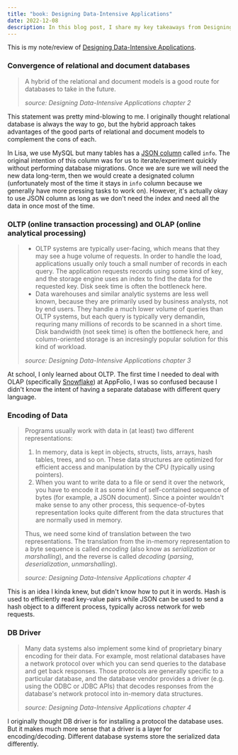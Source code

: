 ```yaml
---
title: "book: Designing Data-Intensive Applications"
date: 2022-12-08
description: In this blog post, I share my key takeaways from Designing Data-Intensive Applications.
---
```


This is my note/review of [Designing Data-Intensive Applications](https://www.oreilly.com/library/view/designing-data-intensive-applications/9781491903063/).

### Convergence of relational and document databases

> A hybrid of the relational and document models is a good route for databases to take in the future.
>
> _source: Designing Data-Intensive Applications chapter 2_

This statement was pretty mind-blowing to me. I originally thought relational database is always the way to go, but the hybrid approach takes advantages of the good parts of relational and document models to complement the cons of each.

In Lisa, we use MySQL but many tables has a [JSON column](https://dev.mysql.com/doc/refman/8.0/en/json.html) called `info`. The original intention of this column was for us to iterate/experiment quickly without performing database migrations. Once we are sure we will need the new data long-term, then we would create a designated column (unfortunately most of the time it stays in `info` column because we generally have more pressing tasks to work on). However, it's actually okay to use JSON column as long as we don't need the index and need all the data in once most of the time.

### OLTP (online transaction processing) and OLAP (online analytical processing)

> - OLTP systems are typically user-facing, which means that they may see a huge volume of requests. In order to handle the load, applications usually only touch a small number of records in each query. The application requests records using some kind of key, and the storage engine uses an index to find the data for the requested key. Disk seek time is often the bottleneck here.
> - Data warehouses and similar analytic systems are less well known, because they are primarily used by business analysts, not by end users. They handle a much lower volume of queries than OLTP systems, but each query is typically very demandin, requring many millions of records to be scanned in a short time. Disk bandwidth (not seek time) is often the bottleneck here, and column-oriented storage is an incresingly popular solution for this kind of workload.
>
> _source: Designing Data-Intensive Applications chapter 3_

At school, I only learned about OLTP. The first time I needed to deal with OLAP (specifically [Snowflake](https://www.snowflake.com/)) at AppFolio, I was so confused because I didn't know the intent of having a separate database with different query language.

### Encoding of Data

> Programs usually work with data in (at least) two different representations:
>
> 1. In memory, data is kept in objects, structs, lists, arrays, hash tables, trees, and so on. These data structures are optimized for efficient access and manipulation by the CPU (typically using pointers).
> 2. When you want to write data to a file or send it over the network, you have to encode it as some kind of self-contained sequence of bytes (for example, a JSON document). Since a pointer wouldn't make sense to any other process, this sequence-of-bytes representation looks quite different from the data structures that are normally used in memory.
>
> Thus, we need some kind of translation between the two representations. The translation from the in-memory representation to a byte sequence is called _encoding_ (also know as _serialization_ or _marshalling_), and the reverse is called _decoding_ (_parsing_, _deserialization_, _unmarshalling_).
>
> _source: Designing Data-Intensive Applications chapter 4_

This is an idea I kinda knew, but didn't know how to put it in words. Hash is used to efficiently read key-value pairs while JSON can be used to send a hash object to a different process, typically across network for web requests.

### DB Driver

> Many data systems also implement some kind of proprietary binary encoding for their data. For example, most relational databases have a network protocol over which you can send queries to the database and get back responses. Those protocols are generally specific to a particular database, and the database vendor provides a driver (e.g. using the ODBC or JDBC APIs) that decodes responses from the database's network protocol into in-memory data structures.
>
> _source: Designing Data-Intensive Applications chapter 4_ 

I originally thought DB driver is for installing a protocol the database uses. But it makes much more sense that a driver is a layer for encoding/decoding. Different database systems store the serialized data differently.
